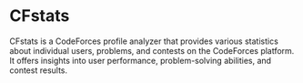 # CFstats

CFstats is a CodeForces profile analyzer that provides various statistics about individual users, problems, and contests on the CodeForces platform. It offers insights into user performance, problem-solving abilities, and contest results.
